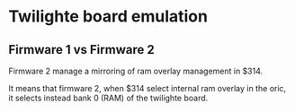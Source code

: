 # Twilighte board emulation

## Firmware 1 vs Firmware 2

Firmware 2 manage a mirroring of ram overlay management in $314.

It means that firmware 2, when $314 select internal ram overlay in the oric, it selects instead bank 0 (RAM) of the twilighte board.
